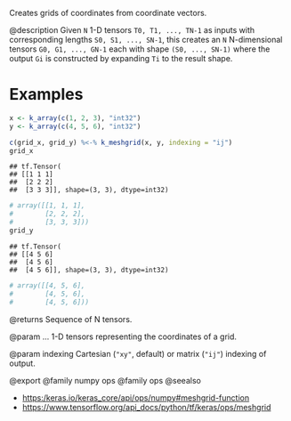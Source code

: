 Creates grids of coordinates from coordinate vectors.

@description
Given `N` 1-D tensors `T0, T1, ..., TN-1` as inputs with corresponding
lengths `S0, S1, ..., SN-1`, this creates an `N` N-dimensional tensors
`G0, G1, ..., GN-1` each with shape `(S0, ..., SN-1)` where the output
`Gi` is constructed by expanding `Ti` to the result shape.

# Examples

```r
x <- k_array(c(1, 2, 3), "int32")
y <- k_array(c(4, 5, 6), "int32")
```


```r
c(grid_x, grid_y) %<-% k_meshgrid(x, y, indexing = "ij")
grid_x
```

```
## tf.Tensor(
## [[1 1 1]
##  [2 2 2]
##  [3 3 3]], shape=(3, 3), dtype=int32)
```

```r
# array([[1, 1, 1],
#        [2, 2, 2],
#        [3, 3, 3]))
grid_y
```

```
## tf.Tensor(
## [[4 5 6]
##  [4 5 6]
##  [4 5 6]], shape=(3, 3), dtype=int32)
```

```r
# array([[4, 5, 6],
#        [4, 5, 6],
#        [4, 5, 6]))
```

@returns
Sequence of N tensors.

@param ...
1-D tensors representing the coordinates of a grid.

@param indexing
Cartesian (`"xy"`, default) or matrix (`"ij"`) indexing
of output.

@export
@family numpy ops
@family ops
@seealso
+ <https:/keras.io/keras_core/api/ops/numpy#meshgrid-function>
+ <https://www.tensorflow.org/api_docs/python/tf/keras/ops/meshgrid>

